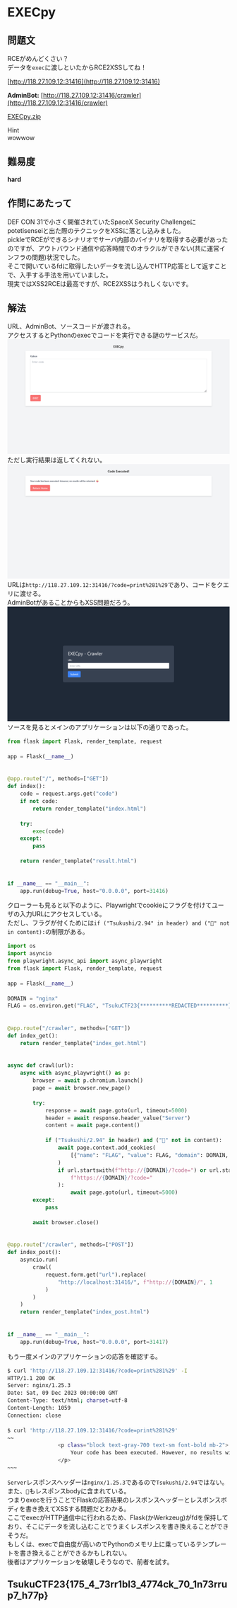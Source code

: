 # EXECpy

## 問題文
RCEがめんどくさい？  
データを`exec`に渡しといたからRCE2XSSしてね！  

[http://118.27.109.12:31416](http://118.27.109.12:31416)  

**AdminBot:** [http://118.27.109.12:31416/crawler](http://118.27.109.12:31416/crawler)  

[EXECpy.zip](files/EXECpy.zip)  

Hint  
wowwow  

## 難易度
**hard**  

## 作問にあたって
DEF CON 31で小さく開催されていたSpaceX Security Challengeにpotetisenseiと出た際のテクニックをXSSに落とし込みました。  
pickleでRCEができるシナリオでサーバ内部のバイナリを取得する必要があったのですが、アウトバウンド通信や応答時間でのオラクルができない(共に運営インフラの問題)状況でした。  
そこで開いているfdに取得したいデータを流し込んでHTTP応答として返すことで、入手する手法を用いていました。  
現実ではXSS2RCEは最高ですが、RCE2XSSはうれしくないです。  

## 解法
URL、AdminBot、ソースコードが渡される。  
アクセスするとPythonのexecでコードを実行できる謎のサービスだ。  
![site1.png](images/site1.png)  
ただし実行結果は返してくれない。  
![site2.png](images/site2.png)  
URLは`http://118.27.109.12:31416/?code=print%281%29`であり、コードをクエリに渡せる。  
AdminBotがあることからもXSS問題だろう。  
![site3.png](images/site3.png)  
ソースを見るとメインのアプリケーションは以下の通りであった。  
```python
from flask import Flask, render_template, request

app = Flask(__name__)


@app.route("/", methods=["GET"])
def index():
    code = request.args.get("code")
    if not code:
        return render_template("index.html")

    try:
        exec(code)
    except:
        pass

    return render_template("result.html")


if __name__ == "__main__":
    app.run(debug=True, host="0.0.0.0", port=31416)
```
クローラーも見ると以下のように、Playwrightでcookieにフラグを付けてユーザの入力URLにアクセスしている。  
ただし、フラグが付くためには`if ("Tsukushi/2.94" in header) and ("🤪" not in content):`の制限がある。  
```python
import os
import asyncio
from playwright.async_api import async_playwright
from flask import Flask, render_template, request

app = Flask(__name__)

DOMAIN = "nginx"
FLAG = os.environ.get("FLAG", "TsukuCTF23{**********REDACTED**********}")


@app.route("/crawler", methods=["GET"])
def index_get():
    return render_template("index_get.html")


async def crawl(url):
    async with async_playwright() as p:
        browser = await p.chromium.launch()
        page = await browser.new_page()

        try:
            response = await page.goto(url, timeout=5000)
            header = await response.header_value("Server")
            content = await page.content()

            if ("Tsukushi/2.94" in header) and ("🤪" not in content):
                await page.context.add_cookies(
                    [{"name": "FLAG", "value": FLAG, "domain": DOMAIN, "path": "/"}]
                )
                if url.startswith(f"http://{DOMAIN}/?code=") or url.startswith(
                    f"https://{DOMAIN}/?code="
                ):
                    await page.goto(url, timeout=5000)
        except:
            pass

        await browser.close()


@app.route("/crawler", methods=["POST"])
def index_post():
    asyncio.run(
        crawl(
            request.form.get("url").replace(
                "http://localhost:31416/", f"http://{DOMAIN}/", 1
            )
        )
    )
    return render_template("index_post.html")


if __name__ == "__main__":
    app.run(debug=True, host="0.0.0.0", port=31417)
```
もう一度メインのアプリケーションの応答を確認する。  
```bash
$ curl 'http://118.27.109.12:31416/?code=print%281%29' -I
HTTP/1.1 200 OK
Server: nginx/1.25.3
Date: Sat, 09 Dec 2023 00:00:00 GMT
Content-Type: text/html; charset=utf-8
Content-Length: 1059
Connection: close

$ curl 'http://118.27.109.12:31416/?code=print%281%29'
~~
                <p class="block text-gray-700 text-sm font-bold mb-2">
                    Your code has been executed. However, no results will be returned. 🤪
                </p>
~~~
```
`Server`レスポンスヘッダーは`nginx/1.25.3`であるので`Tsukushi/2.94`ではない。  
また、`🤪`もレスポンスbodyに含まれている。  
つまりexecを行うことでFlaskの応答結果のレスポンスヘッダーとレスポンスボディを書き換えてXSSする問題だとわかる。  
ここでexecがHTTP通信中に行われるため、Flask(かWerkzeug)がfdを保持しており、そこにデータを流し込むことでうまくレスポンスを書き換えることができそうだ。  
もしくは、execで自由度が高いのでPythonのメモリ上に乗っているテンプレートを書き換えることができるかもしれない。  
後者はアプリケーションを破壊しそうなので、前者を試す。  



## TsukuCTF23{175_4_73rr1bl3_4774ck_70_1n73rrup7_h77p}
